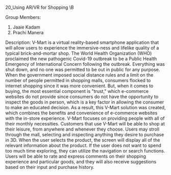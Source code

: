 20_Using AR/VR for Shopping \B

Group Members:
1. Jaaie Kadam
2. Prachi Manera

Description: V-Mart is a virtual reality-based smartphone application that will allow users to experience the immersive-ness and lifelike quality of a typical brick-and-mortar shop. The World Health Organization (WHO) proclaimed the new pathogenic Covid-19 outbreak to be a Public Health Emergency of International Concern following the outbreak. Everything was shut down, and no one was permitted to be out in public for any purpose. When the government imposed social distance rules and a limit on the number of people permitted in shopping malls, consumers flocked to internet shopping since it was more convenient. But, when it comes to buying, the most essential component is "trust," which e-commerce websites do not provide since consumers do not have the opportunity to inspect the goods in person, which is a key factor in allowing the consumer to make an educated decision. As a result, this V-Mart solution was created, which combines the benefits and convenience of e-commerce websites with the in-store experience. V-Mart focuses on providing people with all of their monthly necessities. Customers that use V-Mart will be able to shop at their leisure, from anywhere and whenever they choose. Users may stroll through the mall, selecting and inspecting anything they desire to purchase in 3D. When the user selects the product, the screen will display all of the relevant information about the product. If the user does not want to spend too much time exploring, they can utilize the navigation or search functions. Users will be able to rate and express comments on their shopping experience and particular goods, and they will also receive suggestions based on their input and purchase history.
